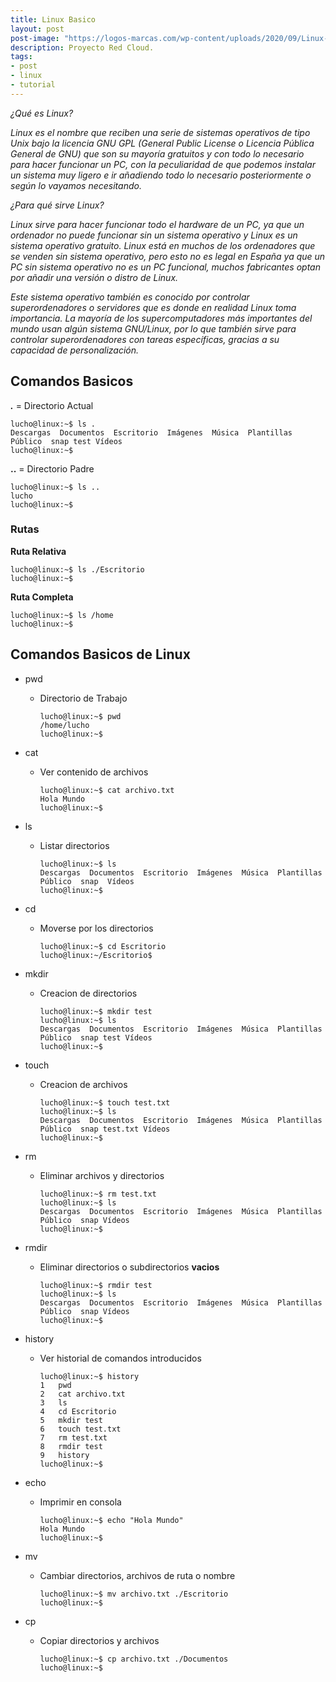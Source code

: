 ```yaml
---
title: Linux Basico
layout: post
post-image: "https://logos-marcas.com/wp-content/uploads/2020/09/Linux-Emblema.png"
description: Proyecto Red Cloud.
tags:
- post
- linux
- tutorial
---
```


_¿Qué es Linux?_

_Linux es el nombre que reciben una serie de sistemas operativos de tipo Unix bajo la licencia GNU GPL (General Public License o Licencia Pública General de GNU) que son su mayoría gratuitos y con todo lo necesario para hacer funcionar un PC, con la peculiaridad de que podemos instalar un sistema muy ligero e ir añadiendo todo lo necesario posteriormente o según lo vayamos necesitando._

_¿Para qué sirve Linux?_

_Linux sirve para hacer funcionar todo el hardware de un PC, ya que un ordenador no puede funcionar sin un sistema operativo y Linux es un sistema operativo gratuito. Linux está en muchos de los ordenadores que se venden sin sistema operativo, pero esto no es legal en España ya que un PC sin sistema operativo no es un PC funcional, muchos fabricantes optan por añadir una versión o distro de Linux._

_Este sistema operativo también es conocido por controlar superordenadores o servidores que es donde en realidad Linux toma importancia. La mayoría de los supercomputadores más importantes del mundo usan algún sistema GNU/Linux, por lo que también sirve para controlar superordenadores con tareas específicas, gracias a su capacidad de personalización._

## Comandos Basicos

***.*** = Directorio Actual
```shell
lucho@linux:~$ ls .
Descargas  Documentos  Escritorio  Imágenes  Música  Plantillas  Público  snap test Vídeos
lucho@linux:~$
```

**..** = Directorio Padre
```shell
lucho@linux:~$ ls ..
lucho
lucho@linux:~$
```

### Rutas

**Ruta Relativa**
```shell
lucho@linux:~$ ls ./Escritorio
lucho@linux:~$
```

**Ruta Completa** 
```shell
lucho@linux:~$ ls /home
lucho@linux:~$
```

## Comandos Basicos de Linux

* pwd 

    * Directorio de Trabajo
        ```shell
        lucho@linux:~$ pwd
        /home/lucho
        lucho@linux:~$  
        ```
* cat

    * Ver contenido de archivos
        ```shell
        lucho@linux:~$ cat archivo.txt
        Hola Mundo
        lucho@linux:~$
        ```
* ls

    * Listar directorios
        ```shell
        lucho@linux:~$ ls
        Descargas  Documentos  Escritorio  Imágenes  Música  Plantillas  Público  snap  Vídeos
        lucho@linux:~$
        ```
* cd

    * Moverse por los directorios
        ```shell
        lucho@linux:~$ cd Escritorio
        lucho@linux:~/Escritorio$
        ```
* mkdir

    * Creacion de directorios
        ```shell
        lucho@linux:~$ mkdir test
        lucho@linux:~$ ls
        Descargas  Documentos  Escritorio  Imágenes  Música  Plantillas  Público  snap test Vídeos
        lucho@linux:~$
        ```
* touch

    * Creacion de archivos
        ```shell
        lucho@linux:~$ touch test.txt
        lucho@linux:~$ ls
        Descargas  Documentos  Escritorio  Imágenes  Música  Plantillas  Público  snap test.txt Vídeos
        lucho@linux:~$
        ```
* rm

    * Eliminar archivos y directorios
        ```shell
        lucho@linux:~$ rm test.txt
        lucho@linux:~$ ls
        Descargas  Documentos  Escritorio  Imágenes  Música  Plantillas  Público  snap Vídeos
        lucho@linux:~$
        ```
* rmdir

    * Eliminar directorios o subdirectorios **vacios**
        ```shell
        lucho@linux:~$ rmdir test
        lucho@linux:~$ ls
        Descargas  Documentos  Escritorio  Imágenes  Música  Plantillas  Público  snap Vídeos
        lucho@linux:~$
        ```
* history

    * Ver historial de comandos introducidos
        ```shell
        lucho@linux:~$ history
        1   pwd
        2   cat archivo.txt
        3   ls
        4   cd Escritorio
        5   mkdir test
        6   touch test.txt
        7   rm test.txt
        8   rmdir test
        9   history
        lucho@linux:~$
        ```

* echo

    * Imprimir en consola
        ```shell
        lucho@linux:~$ echo "Hola Mundo"
        Hola Mundo
        lucho@linux:~$
        ```

* mv
 
    * Cambiar directorios, archivos de ruta o nombre
        ```shell
        lucho@linux:~$ mv archivo.txt ./Escritorio
        lucho@linux:~$
        ```

* cp 
    * Copiar directorios y archivos
        ```shell
        lucho@linux:~$ cp archivo.txt ./Documentos
        lucho@linux:~$
        ```